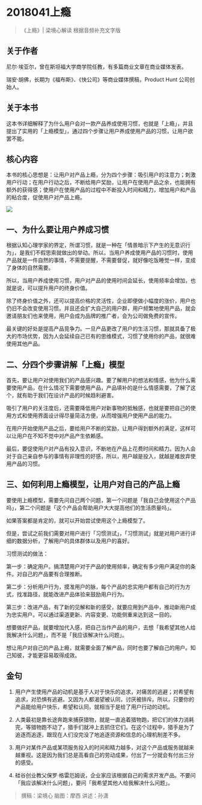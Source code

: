 # 2018041上瘾
> 《上瘾》| 梁境心解读
根据音频补充文字版

## 关于作者
尼尔·埃亚尔，曾在斯坦福大学商学院任教，有多篇商业文章在商业媒体发表。

瑞安·胡佛，长期为《福布斯》、《快公司》等商业媒体撰稿，Product Hunt 公司创始人。   
 
## 关于本书
这本书详细解释了为什么用户会对一款产品养成使用习惯，也就是「上瘾」，并且提出了实用的「上瘾模型」，通过四个步骤让用户养成使用产品的习惯，让用户欲罢不能。

## 核心内容
本书的核心思想是：让用户对产品上瘾，分为四个步骤：吸引用户的注意力；刺激用户行动；在用户行动之后，不断给用户奖励，让用户在使用产品之余，也能拥有额外的获得感；使用户在使用产品的过程中不断投入时间和精力，增加用户和产品的粘合度，促使用户对产品上瘾。

![](https://raw.githubusercontent.com/dalong0514/selfstudy/master/图片链接/听书/2018041.jpg)

## 一、为什么要让用户养成习惯
根据认知心理学家的界定，所谓习惯，就是一种在「情景暗示下产生的无意识行为」，是我们不假思索就做出的举动。所以，当用户养成使用产品的习惯时，使用产品就是一件自然的事情，不需要提醒，不需要督促，就好像吃饭睡觉一样，变成了身体的自然需要。

所以，当用户养成使用习惯，用户对产品的使用时间会延长，使用频率会增加，也就是说，可以提升用户的终身价值。

除了终身价值之外，还可以提高价格的灵活性，企业即便做小幅度的涨价，用户也仍旧不会改变使用习惯。并且还会扩大自己的用户群，用户频繁地使用产品，就会邀请朋友们也来使用，用户会成为品牌的推广者，会为公司做免费的宣传。

最关键的好处是提高产品竞争力。一旦产品更改了用户的生活习惯，那就具备了极大的市场优势，因为人会延续自己已有的思维模式，习惯了使用你的产品，就很难使用其他产品。

## 二、分四个步骤讲解「上瘾」模型
首先，要让用户对使用我们的产品感兴趣。要了解用户的想法和情感，他为什么需要使用产品，在什么情况下需要使用产品，产品填补的是什么情感需要，了解了这个，就有助于我们在设计产品的时候趋利避害。

吸引了用户的关注度后，还需要降低用户对新事物的抵触感，也就是要把自己的使用方式和使用界面设计得尽量简洁方便，从而增强用户使用产品的能力。

在用户开始使用产品之后，要给用户不断的奖励，让用户得到额外的满足，这样可以让用户在不知不觉中对产品产生依赖感。

最后，要促使用户对产品有投入意识，不断地在产品上花费时间和精力。因为人会对于自己亲自参与的事情有非理性的好感，所以，用户越是投入，就越是难放弃使用产品的习惯。

## 三、如何利用上瘾模型，让用户对自己的产品上瘾
要使用上瘾模型，需要先问自己两个问题，第一个问题是「我自己会使用这个产品吗」，第二个问题是「这个产品会帮助用户大大提高他们的生活质量吗」。

如果答案都是肯定的，就可以开始尝试使用这个上瘾模型了。

但是，尝试之前我们需要对用户进行「习惯测试」，「习惯测试」就是对用户进行详细的数据分析，了解用户的具体群体以及用户的喜好。

习惯测试的做法：

第一步：确定用户。搞清楚用户对于产品的使用频率，确定有多少用户满足你的条件。对自己的产品要有合理推断。

第二步：分析用户行为，摸准用户的脉，每个产品的忠实用户都有自己的行为方式，找准路径，就能改进产品体验来鼓励用户行为。

第三步：改进产品，有了新的见解和新的感受，就要应用到产品中，推动新用户成为忠实用户。可以通过渠道更新、内容变更、功能侧重来达到这一目的。

想要做好产品，就要增加代入感，把自己当作产品的用户，去想「我希望其他人给我解决什么问题」，而不是「我应该解决什么问题」。

想让用户对自己的产品上瘾，就需要全面了解产品，同时也要了解自己的用户。知己知彼，才能更容易取得成效。

## 金句
1. 用户产生使用产品的动机是基于人对于快乐的追求，对痛苦的逃避；对希望有追求，对恐惧有逃避。又因为人都渴望被认同，讨厌被排斥。所以，只要你的产品能给用户快乐，希望和认同，就相当于是给了用户行动的动机。

2. 人类最初是靠长途奔跑来捕获猎物，就是一直追着猎物跑，把它们的体力消耗完，等猎物跑不动了，猎手们就冲上去抓住它们。在这个过程中，猎手是为了追逐而追逐，跟现在人们没完没了地追逐资源和信息的心理机制差不多。
3. 用户对某件产品或某项服务投入的时间和精力越多，对这个产品或服务就越来越重视。这是因为我们总是高看自己的劳动成果，付出了一分就会有付出三分的感受。
4. 硅谷创业教父保罗·格雷厄姆说，企业家应该根据自己的需求开发产品。不要问「我应该解决什么问题」，要问「我希望其他人给我解决什么问题」。

> 撰稿：梁境心
脑图：摩西
讲述：孙潇